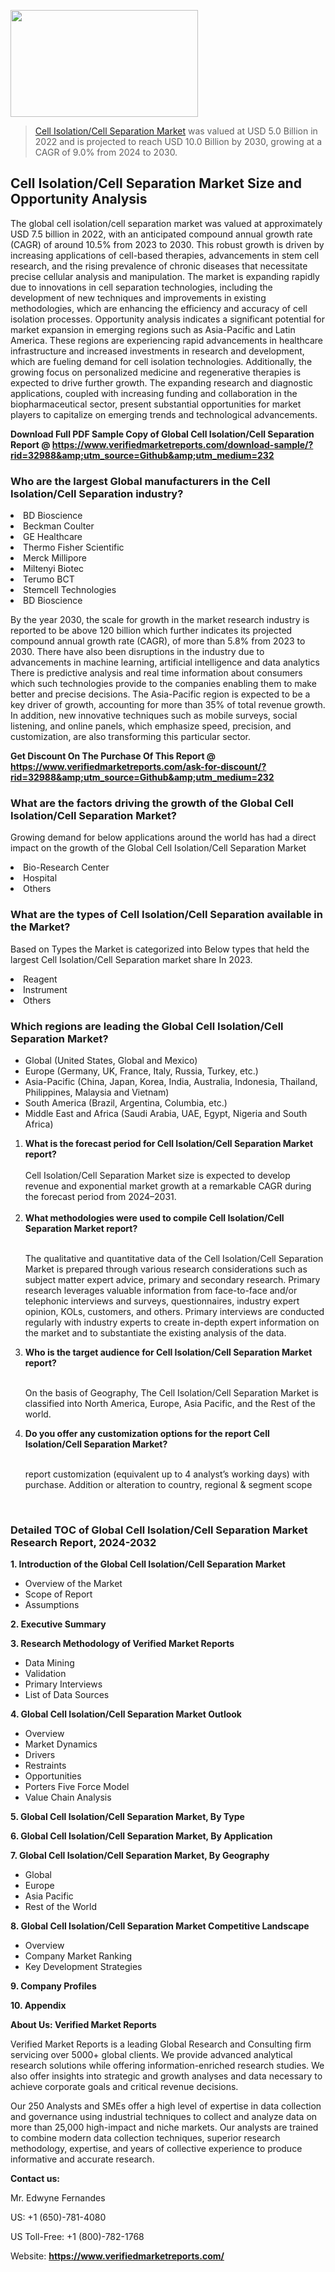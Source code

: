 <img src="https://ffe5etoiles.com/wp-content/uploads/2024/12/MST1-300x171.png" alt="" width="300" height="171" class="alignnone size-medium wp-image-20088" /><blockquote><p><p><a href="https://www.verifiedmarketreports.com/download-sample/?rid=32988&utm_source=Github&utm_medium=232" target="_blank">Cell Isolation/Cell Separation Market</a> was valued at USD 5.0 Billion in 2022 and is projected to reach USD 10.0 Billion by 2030, growing at a CAGR of 9.0% from 2024 to 2030.</p></blockquote><p><h2>Cell Isolation/Cell Separation Market Size and Opportunity Analysis</h2>The global cell isolation/cell separation market was valued at approximately USD 7.5 billion in 2022, with an anticipated compound annual growth rate (CAGR) of around 10.5% from 2023 to 2030. This robust growth is driven by increasing applications of cell-based therapies, advancements in stem cell research, and the rising prevalence of chronic diseases that necessitate precise cellular analysis and manipulation. The market is expanding rapidly due to innovations in cell separation technologies, including the development of new techniques and improvements in existing methodologies, which are enhancing the efficiency and accuracy of cell isolation processes. Opportunity analysis indicates a significant potential for market expansion in emerging regions such as Asia-Pacific and Latin America. These regions are experiencing rapid advancements in healthcare infrastructure and increased investments in research and development, which are fueling demand for cell isolation technologies. Additionally, the growing focus on personalized medicine and regenerative therapies is expected to drive further growth. The expanding research and diagnostic applications, coupled with increasing funding and collaboration in the biopharmaceutical sector, present substantial opportunities for market players to capitalize on emerging trends and technological advancements.</p><p class=""><strong>Download Full PDF Sample Copy of Global Cell Isolation/Cell Separation Report @ <a href="https://www.verifiedmarketreports.com/download-sample/?rid=32988&amp;utm_source=Github&amp;utm_medium=232" target="_blank">https://www.verifiedmarketreports.com/download-sample/?rid=32988&amp;utm_source=Github&amp;utm_medium=232</a></strong></p><h3 id="" class="">Who are the largest Global manufacturers in the Cell Isolation/Cell Separation industry?</h3><p><li>BD Bioscience</li><li> Beckman Coulter</li><li> GE Healthcare</li><li> Thermo Fisher Scientific</li><li> Merck Millipore</li><li> Miltenyi Biotec</li><li> Terumo BCT</li><li> Stemcell Technologies</li><li> BD Bioscience</li></p><div class=""><div class="" dir="" data-message-author-role="" data-message-id="" data-message-model-slug=""><div class=""><div class=""><div class=""><div class="" dir="" data-message-author-role="" data-message-id="" data-message-model-slug=""><div class=""><div class=""><p>By the year 2030, the scale for growth in the market research industry is reported to be above 120 billion which further indicates its projected compound annual growth rate (CAGR), of more than 5.8% from 2023 to 2030. There have also been disruptions in the industry due to advancements in machine learning, artificial intelligence and data analytics There is predictive analysis and real time information about consumers which such technologies provide to the companies enabling them to make better and precise decisions. The Asia-Pacific region is expected to be a key driver of growth, accounting for more than 35% of total revenue growth. In addition, new innovative techniques such as mobile surveys, social listening, and online panels, which emphasize speed, precision, and customization, are also transforming this particular sector.</p><p><strong>Get Discount On The Purchase Of This Report @&nbsp; <a href="https://www.verifiedmarketreports.com/ask-for-discount/?rid=32988&amp;utm_source=Github&amp;utm_medium=232" target="_blank">https://www.verifiedmarketreports.com/ask-for-discount/?rid=32988&amp;utm_source=Github&amp;utm_medium=232</a></strong></p></div></div></div></div></div></div></div></div><h3 id="" class="">What are the factors driving the growth of the Global Cell Isolation/Cell Separation Market?</h3><p id="" class="">Growing demand for below applications around the world has had a direct impact on the growth of the Global Cell Isolation/Cell Separation Market</p><p id="" class=""><li>Bio-Research Center</li><li> Hospital</li><li> Others</li></p><h3 id="" class="">What are the types of Cell Isolation/Cell Separation available in the Market?</h3><p id="" class="">Based on Types the Market is categorized into Below types that held the largest Cell Isolation/Cell Separation market share In 2023.</p><p id="" class=""><li>Reagent</li><li> Instrument</li><li> Others</li></p><h3 id="" class="">Which regions are leading the Global Cell Isolation/Cell Separation Market?</h3><ul><li>Global (United States, Global and Mexico)</li><li>Europe (Germany, UK, France, Italy, Russia, Turkey, etc.)</li><li>Asia-Pacific (China, Japan, Korea, India, Australia, Indonesia, Thailand, Philippines, Malaysia and Vietnam)</li><li>South America (Brazil, Argentina, Columbia, etc.)</li><li>Middle East and Africa (Saudi Arabia, UAE, Egypt, Nigeria and South Africa)</li></ul><p><ol><li><strong>What is the forecast period for Cell Isolation/Cell Separation Market report?<br /></strong><br /><span data-sheets-root="1" data-sheets-value="{&quot;1&quot;:2,&quot;2&quot;:&quot;XXXX size is expected to develop revenue and exponential market growth at a remarkable CAGR during the forecast period from 2024&ndash;2030.&quot;}" data-sheets-userformat="{&quot;2&quot;:12674,&quot;4&quot;:{&quot;1&quot;:2,&quot;2&quot;:16776960},&quot;10&quot;:2,&quot;11&quot;:0,&quot;15&quot;:&quot;Arial&quot;,&quot;16&quot;:12}">Cell Isolation/Cell Separation Market size is expected to develop revenue and exponential market growth at a remarkable CAGR during the forecast period from 2024&ndash;2031.</span><br /><br /></li><li><strong>What methodologies were used to compile Cell Isolation/Cell Separation Market report?<br /><br /></strong><p>The qualitative and quantitative data of the&nbsp;Cell Isolation/Cell Separation Market is prepared through various research considerations such as subject matter expert advice, primary and secondary research. Primary research leverages valuable information from face-to-face and/or telephonic interviews and surveys, questionnaires, industry expert opinion, KOLs, customers, and others. Primary interviews are conducted regularly with industry experts to create in-depth expert information on the market and to substantiate the existing analysis of the data.&nbsp;</p></li><li><strong>Who is the target audience for Cell Isolation/Cell Separation Market report?<br /><br /></strong><p>On the basis of Geography, The&nbsp;Cell Isolation/Cell Separation Market is classified into North America, Europe, Asia Pacific, and the Rest of the world.</p></li><li><strong>Do you offer any customization options for the report Cell Isolation/Cell Separation Market?<br /><br /></strong><p>report customization (equivalent up to 4 analyst&rsquo;s working days) with purchase. Addition or alteration to country, regional &amp; segment scope</p><p>&nbsp;</p></li></ol></p><h3 id="" class="">Detailed TOC of Global Cell Isolation/Cell Separation Market Research Report, 2024-2032</h3><p id="" class=""><strong>1. Introduction of the Global Cell Isolation/Cell Separation Market</strong></p><ul><li>Overview of the Market</li><li>Scope of Report</li><li>Assumptions</li></ul><p id="" class=""><strong>2. Executive Summary</strong></p><p id="" class=""><strong>3. Research Methodology of&nbsp;Verified Market Reports</strong></p><ul><li>Data Mining</li><li>Validation</li><li>Primary Interviews</li><li>List of Data Sources</li></ul><p id="" class=""><strong>4. Global Cell Isolation/Cell Separation Market Outlook</strong></p><ul><li>Overview</li><li>Market Dynamics</li><li>Drivers</li><li>Restraints</li><li>Opportunities</li><li>Porters Five Force Model</li><li>Value Chain Analysis</li></ul><p id="" class=""><strong>5. Global Cell Isolation/Cell Separation Market, By&nbsp;Type</strong></p><p id="" class=""><strong>6. Global Cell Isolation/Cell Separation Market, By Application</strong></p><p id="" class=""><strong>7. Global Cell Isolation/Cell Separation Market, By Geography</strong></p><ul><li>Global</li><li>Europe</li><li>Asia Pacific</li><li>Rest of the World</li></ul><p id="" class=""><strong>8. Global Cell Isolation/Cell Separation Market Competitive Landscape</strong></p><ul><li>Overview</li><li>Company Market Ranking</li><li>Key Development Strategies</li></ul><p id="" class=""><strong>9. Company Profiles</strong></p><p id="" class=""><strong>10. Appendix</strong></p><p id="" class=""><strong>About Us: Verified Market Reports</strong></p><p id="" class="">Verified Market Reports is a leading Global Research and Consulting firm servicing over 5000+ global clients. We provide advanced analytical research solutions while offering information-enriched research studies. We also offer insights into strategic and growth analyses and data necessary to achieve corporate goals and critical revenue decisions.</p><p id="" class="">Our 250 Analysts and SMEs offer a high level of expertise in data collection and governance using industrial techniques to collect and analyze data on more than 25,000 high-impact and niche markets. Our analysts are trained to combine modern data collection techniques, superior research methodology, expertise, and years of collective experience to produce informative and accurate research.</p><p id="" class=""><strong>Contact us:</strong></p><p id="" class="">Mr. Edwyne Fernandes</p><p id="" class="">US: +1 (650)-781-4080</p><p id="" class="">US Toll-Free: +1 (800)-782-1768</p><p id="" class="">Website: <a target="" data-test-app-aware-link=""><strong>https://www.verifiedmarketreports.com/</strong></a></p>
